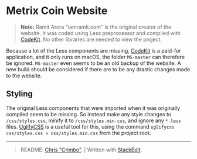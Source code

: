 
# Metrix Coin Website

> **Note:**
> Ramit Arora "iamramit.com" is the original creator of the website.
> It was coded using Less preprocessor and compiled with [CodeKit](https://codekitapp.com/).
> No other libraries are needed to view the project.

Because a lot of the Less components are missing, [CodeKit](https://codekitapp.com/) is a paid-for application, and it only runs on macOS, the folder `MS-master` can therefore be ignored. `MS-master` even seems to be an old backup of the website. A new build should be considered if there are to be any drastic changes made to the website.

## Styling

The original Less components that were imported when it was originally compiled seem to be missing. So instead make any style changes to `/css/styles.css`, minify it to `/css/styles.min.css`, and ignore any `*.less` files. [UglifyCSS](https://www.npmjs.com/package/uglifycss) is a useful tool for this, using the command `uglifycss css/styles.css > css/styles.min.css` from the project root.

---
> README: [Chris "Crimbo"](https://ckhatton.com/). | Written with [StackEdit](https://stackedit.io/).
